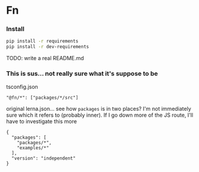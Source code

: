 # Fn

### Install

```bash
pip install -r requirements
pip install -r dev-requirements
```

TODO: write a real README.md

### This is sus... not really sure what it's suppose to be

tsconfig.json

```
"@fn/*": ["packages/*/src"]
```

original lerna.json... see how `packages` is in two places? I'm not immediately sure which it refers to (probably inner). If I go down more of the JS route, I'll have to investigate this more

```
{
  "packages": [
    "packages/*",
    "examples/*"
  ],
  "version": "independent"
}
```
